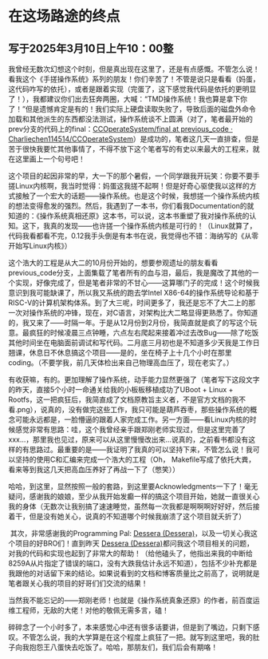 # 在这场路途的终点

## 写于2025年3月10日上午10：00整

​	我曾经无数次幻想这个时刻，但是真出现在这里了，还是有点感慨。不管怎么说！看我这个《手搓操作系统》系列的朋友！你们辛苦了！不管是说只是看看（妈蛋，这代码咋写的依托），或者是跟着实现（完蛋了，这下感觉我代码是依托的更明显了！），我都建议你们出去狂奔两圈，大喊：“TMD操作系统！我也算是拿下你了！”但是遗憾肯定是有的！我们实际上硬盘读取失败了，导致后面的磁盘外命令加载和其他派生的东西都没法测试，操作系统谈不上圆满（对了，笔者最开始的prev分支的代码上的final：[CCOperateSystem/final at previous_code · Charliechen114514/CCOperateSystem](https://github.com/Charliechen114514/CCOperateSystem/tree/previous_code/final)）是成功的，笔者这几天一直排查，但是苦于很快我要忙其他事情了，不得不放下这个笔者写的有史以来最大的工程来，就在这里画上一个句号吧！

​	这个项目的起因非常的早，大一下的那个暑假，一个同学跟我开玩笑：你要不要手搓Linux内核啊，我当时觉得：妈蛋这我搓不起啊！但是好奇心驱使我以这样的方式接触了一个宏大的话题——操作系统。也是这个时候，我想搓一个操作系统内核的想法变得愈发的强烈。然后，我遇到了一本书，你们看我Documentation的就知道的：《操作系统真相还原》这本书，可以说，这本书重塑了我对操作系统的认知。这下，我真的发现——也许搓一个操作系统内核是可行的！（Linux就算了，代码我看都看不完，0.12我手头倒是有本书在说，我觉得也不错：海纳写的《从零开始写Linux内核》）

​	这个浩大的工程是从大二的10月份开始的，想要参观遗址的朋友看看previous_code分支，上面集载了笔者所有的血与泪，最后，我是魔改了其他的一个实现，好像完成了，但是笔者非常的不甘心——这算哪门子的完成！这个时候我意识到我可能缺课了，所以我又系统的跑去学Intel X86-64的操作系统导论和基于RISC-V的计算机架构体系。到了大三呢，时间更多了，我还是忘不了大二上的那一次对操作系统的冲锋，现在，对C语言，对架构比大二略显得更熟悉了。你知道的，我又来了——时隔一年。于是从12月份到2月份，我简直就是疯了的写这个玩意。最疯狂的时候凌晨三点钟睡，六点左右爬起来接着冲过去改Bug——除了吃饭其他时间坐在电脑面前调试和写代码。二月底三月初也是不知道多少天我是工作日翘课，休息日不休息搞这个项目——是的，坐在椅子上十几个小时在那里coding。（不要学我，前几天体检出来自己物理高血压了，现在老实了。）

​	有收获嘛，有的。更加理解了操作系统，动手能力显然更强了（笔者写下这段文字的昨天，直接5个小时一命通关给我的小板板移植成功了UBoot + Linux + Rootfs，这一把疯狂后，我简直成了文档原教旨主义者，不是官方文档的我不看.png），说真的，没有做完这些工作，我只可能是葫芦吞枣，那些操作系统的概念可能永远都是，一脸懵逼的跟着人家完成工作。另一方面——看Linux内核的时候感觉非常有思路：哇，这个我曾经亲手跟郑刚老师实现过，但是这里完善了xxx...，那里我也见过，原来可以从这里慢慢改出来...说真的，之前看书都没有这样的有思路过。最重要的是——我证明了我真的可以坚持下来，不管怎么说！我可以坚持的使用C和汇编来完成一个浩大的工程（Oh， Makefile写成了依托大粪，看来等到我这几天把高血压养好了再战一下了（憋笑））

​	哈哈，到这里，显然按照一般的套路，到这里要Acknowledgments一下了！毫无疑问，感谢我的娘娘，至少从我开始发癫一样的搞这个项目开始，她就一直很关心我的身体（无数次让我别搞了速速睡觉，虽然每一次我都是啊啊啊好好好，然后接着干，但是没有她关心，说真的不知道哪个时候我崩溃了这个项目就夭折了）

​	其次，非常感谢我的Programming Pal: [Dessera (Dessera)](https://github.com/Dessera)，以及一切关心我这个项目的好BRO们！直到昨天 [Dessera (Dessera)](https://github.com/Dessera)都问我这个项目相关的问题，对我的代码和实现也起到了非常大的帮助！（给他磕头了，他指出来我的中断给8259A从片指定了错误的端口，没有大跌我估计永远不知道），包括不少补充都是我跟他的对话留下来的结论。如果说看到的文档和博客质量比之前高了，说明就是笔者跟关心我的项目的好哥们们交流的结果！

​	当然我不能忘记的——郑刚老师！也就是《操作系统真象还原》的作者，前百度运维工程师，无敌的大佬！对他的敬佩无需多言，磕！

​	碎碎念了一个小时多了，本来感觉心中还有很多话要讲，但是到了嘴边，只剩下感叹。不管怎么说，我的大学算是在这个程度上疯狂了一把。就写到这里吧，我的肚子向我抱怨王八蛋快去吃饭了。哈哈，那朋友们，我们后会有期咯！
